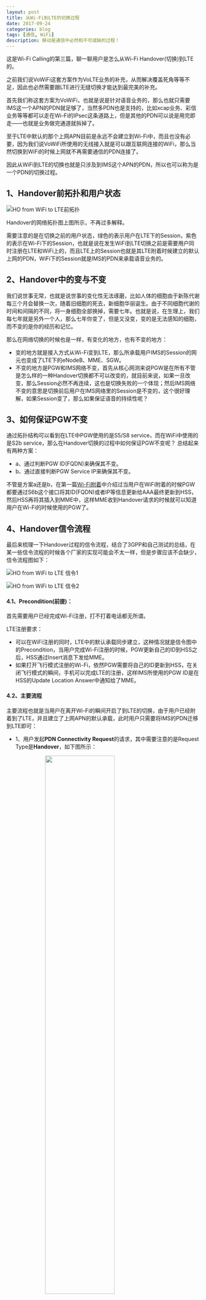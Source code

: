 ```yaml
---
layout: post
title: 从Wi-Fi到LTE的切换过程
date: 2017-09-24
categories: blog
tags: [通信, WiFi]
description: 移动是通信中必然和不可或缺的过程！
---
```


<style>
img{
  display:block;
  margin:0
  auto;
}
</style>

<meta name="referrer" content="never">

这是Wi-Fi Calling的第三篇，聊一聊用户是怎么从Wi-Fi Handover(切换)到LTE的。

之前我们说VoWiFi这套方案作为VoLTE业务的补充，从而解决覆盖死角等等不足，因此也必然需要跟LTE进行无缝切换才能达到最完美的补充。

首先我们称这套方案为VoWiFi，也就是说是针对语音业务的，那么也就只需要IMS这一个APN的PDN就足够了，当然多PDN也是支持的，比如xcap业务、彩信业务等等都可以走在Wi-Fi的IPsec这条道路上，但是其他的PDN可以说是用完即走——也就是业务做完通道就拆掉了。

至于LTE中默认的那个上网APN目前是永远不会建立到Wi-Fi中，而且也没有必要，因为我们说VoWiFi所使用的无线接入就是可以跟互联网连接的WiFi，那么当然切换到WiFi的时候上网就不再需要通信的PDN连接了。

因此从WiFi到LTE的切换也就是只涉及到IMS这个APN的PDN，所以也可以称为是一个PDN的切换过程。

## 1、Handover前拓扑和用户状态

![HO from WiFi to LTE前拓扑][3]

Handover的网络拓扑图上图所示，不再过多解释。

需要注意的是在切换之前的用户状态，绿色的表示用户在LTE下的Session，紫色的表示在Wi-Fi下的Session，也就是说在发生WiFi到LTE切换之前是需要用户同时注册在LTE和WiFi上的，而且LTE上的Session也就是其LTE附着时候建立的默认上网的PDN，WiFi下的Session就是IMS的PDN来承载语音业务的。

## 2、Handover中的变与不变
我们说世事无常，也就是说世事的变化性无法琢磨，比如人体的细胞由于新陈代谢每三个月会替换一次，随着旧细胞的死去，新细胞华丽诞生。由于不同细胞代谢的时间和间隔的不同，将一身细胞全部换掉，需要七年。也就是说，在生理上，我们每七年就是另外一个人，那么七年你变了，但是又没变，变的是无法感知的细胞，而不变的是你的经历和记忆。

那么在网络切换的时候也是一样，有变化的地方，也有不变的地方：

- 变的地方就是接入方式从Wi-Fi变到LTE，那么所承载用户IMS的Session的网元也变成了LTE下的eNodeB、MME、SGW。
- 不变的地方是PGW和IMS网络不变，首先从核心网测来说PGW是在所有不管是怎么样的一种Handover切换都不可以改变的，就目前来说，如果一旦改变，那么Session必然不再连续，这也是切换失败的一个体现；然后IMS网络不变的意思是切换前后用户在IMS网络里的Session是不变的，这个很好理解，如果Session变了，那么如果保证语音的持续性呢？

## 3、如何保证PGW不变
通过拓扑结构可以看到在LTE中PGW使用的是S5/S8 service，而在WiFi中使用的是S2b service，那么在Handover切换的过程中如何保证PGW不变呢？
总结起来有两种方案：

- a、通过判断PGW ID(FQDN)来确保其不变。
- b、通过直接判断PGW Service IP来确保其不变。

不管是方案a还是b，在第一篇[Wi-Fi附着](http://minpukang.github.io/blog/2017/09/16/VoWiFi-Core/)中介绍过当用户在WiFi附着的时候PGW都要通过S6b这个接口将其ID(FQDN)或者IP等信息更新给AAA最终更新到HSS，然后HSS再将其插入到MME中，这样MME收到Handover请求的时候就可以知道用户在Wi-Fi的时候使用的PGW了。

## 4、Handover信令流程
最后来梳理一下Handover过程的信令流程，结合了3GPP和自己测试的总结，在某一些信令流程的时候各个厂家的实现可能会不太一样，但是步骤应该不会缺少，信令流程图如下：

![HO from WiFi to LTE 信令1][4]

![HO from WiFi to LTE 信令2][5]

#### 4.1、Precondition(前提)：
首先需要用户已经完成Wi-Fi注册，打不打着电话都无所谓。

LTE注册要求：

- 可以在WiFi注册的同时，LTE中的默认承载同步建立，这种情况就是信令图中的Precondition，当用户完成Wi-Fi注册的时候，PGW更新自己的ID到HSS之后，HSS通过Insert消息下发给MME。
- 如果打开飞行模式注册的Wi-Fi，依然PGW需要将自己的ID更新到HSS，在关闭飞行模式的瞬间，手机可以完成LTE的注册，这样IMS所使用的PGW ID是在HSS的Update Location Answer中通知给了MME。

#### 4.2、主要流程
主要流程也就是当用户在离开Wi-Fi的瞬间开启了到LTE的切换，由于用户已经附着到了LTE，并且建立了上网APN的默认承载，此时用户只需要将IMS的PDN迁移到LTE即可：

- 1、用户发起**PDN Connectivity Request**的请求，其中需要注意的是Request Type是**Handover**，如下图所示：

<img src="https://mmbiz.qpic.cn/mmbiz_png/QqiaFS6NT0eC047Wv5lpgqYIlpqMPhjjdbsB0oFMfribQXLhQVCMadKqQKxNe09oOB1UVQR1icLJ6UnYGwiazORIkA/0?wx_fmt=png" width="60%" height="60%" />

- 2、当MME收到一个带有**Handover** Type的PDN建立请求之后，需要得到其在Wi-Fi时使用的PGW的IP地址，因此从PDN建立请求中获取APN，并得到HSS提供的此APN下的**AVP: MIP6-Agent-Info**中的PGW信息：
    + 如果是**AVP: MIP-Home-Agent-Address**，也就是一个PGW IP地址，那么MME可以直接发送** Create Session Request**来建立GTP Tunnel。
    + 如果是**AVP: MIP-Home-Agent-Host**，也就是一个PGW ID(FQDN)，MME可以有如下两种行为：
        - 第一种是直接使用整个PGW ID进行一个A/AAAA的DNS查询，但是弊端就是MME无法知道此PGW是否支持S5/S8的Service。
        - 第二种就是拿到这个PGW ID后，根据协议规则，取出ID中的**canonical-node-name**，然后进行一个NAPTR的DNS查询，这样MME收到返回结果之后需要进行服务匹配(**x-3gpp-pgw:x-s5-gtp:x-s8-gtp**，以PGW使用GTP协议为例)成功之后，最终再得到PGW的S5/S8 IP。
    + 通过以上的过程，MME最终得到PGW的S5/S8 IP地址，同时SGW的S11 IP地址已经在一开始的LTE附着获取到了。

- 3、MME开始GTP Tunnel的建立，发送一个**Handover Indication**为**True**的Create Session Request到SGW，然后SGW经过信息更新(SGW的S5/S8信息)之后发给PGW，Handover标签如下图所示：

<img src="https://mmbiz.qpic.cn/mmbiz_png/QqiaFS6NT0eC047Wv5lpgqYIlpqMPhjjdL6l9E8e49VfCnhnGnHkGuY5IIgAhicHHXjj8f2TNe1WJ6aCcYLTHxeA/0?wx_fmt=png" width="60%" height="60%" />

- 4、PGW收到切换的Create Session Request之后，可能需要进行Gx接口的IP-Can-Session的更新并得到PCRF的确认。

- 5、PGW回复成功的**Create Session Response**给SGW，然后SGW更新信息(SGW的S11/S1U信息)后发给MME。

- 6、MME将成功的信息通过**Activate default EPS bearer context request**的NAS消息回复给UE，包括APN、Qos、UE IP等信息，同时将SGW的S1U信息(IP和TEID)告知给eNodeB.

- 7、UE收到Request之后进行各种完整性校验确认无误之后，回复**Activate default EPS bearer context accept**的NAS消息通过eNodeB转发给MME，同时eNodeB也将其S1U的信息(IP和TEID)封装后一并上交给MME。

- 8、MME收到Accept和eNodeB的S1U信息后，将信息通过**Modify Bearer**消息通知给SGW。

- 9、SGW回复**Modify Bearer Response**给MME确认更新完毕。

#### 4.3、释放Wi-Fi中的Session
PGW完成LTE的Session建立之后，发起Wi-Fi Session的释放，这个释放的过程可能会有所不同，但是主要信令可以总结为如下几步：

- 10、PGW通过**Session-Terminate**的信息通知AAA释放S6b Session。
- 11、PGW发送**Delete Bearer Request**给ePDG.
- 12、ePDG收到消息之后发送**Session-Terminate-Request**给AAA来释放SWm Session.
- 13、AAA收到Terminate之后通过带有类似USER_DEREGITRATION标签的Server-Assignment的消息来通知HSS释放用户的Wi-Fi Session信息。
- 14、AAA收到HSS的确认消息之后，发送**Session-Terminate-Answer**给ePDG来告知AAA/HSS已经完成Wi-Fi Session的释放。
- 15、ePDG回**Delete Bearer Response**给PGW以确认Wi-Fi Session释放成功。
- 16、为了同步网络侧和用户侧的Session，ePDG通过带有**Delete**标签的**Information Request**通知UE释放其Wi-Fi Session。
- 17、但是由于UE已经离开Wi-Fi，所以delete的消息可能不会到达UE，所以UE的确认可能是收不到的。

#### 4.4、IMS网络的更新
在用户已经完成Handover的主要信令，也就是完成LTE侧的消息之后，需要迅速通过SIP消息更新IMS网络的Session。

同时如果用户是带有电话的切换，此时，需要建立LTE中的专载来承载语音业务，从而保证用户从Wi-Fi切换到LTE之后所有语音业务不间断。

## 5、Handover后拓扑和用户状态
Handover完成后用户依然有两个PDN，一个是一直在LTE中的上网PDN，另一个就是从Wi-Fi切换过来的IMS的PDN，之后的用户Session状态如下图所示：

![HO from WiFi to LTE前拓扑][9]

以上就是Wi-Fi到LTE的Handover(切换)内容，欢迎公众号留言讨论。

PS：最近迷上了晚霞和星芒，周末两天终于把这个Handover整理完了，所以下午去台场亲近一下大自然顺便参观了一下日本的小自由女神像，然后得到了下边这种晚霞下的台场夜景，星芒效果超级喜欢(不过场景太乱了【捂脸】)：

![台场晚霞][10]

最后送上四只超级萌犬：

![四只萌犬][11]

------------
<p align="center">欢迎关注公众号：</p>
![公众号][1]

<p align="center">感觉内容不错，读后有收获？欢迎小额赞助：</p>
![赞赏][2]

  [0]: https://mmbiz.qpic.cn/mmbiz_jpg/QqiaFS6NT0eCZ6gG5NJjutfc6ZHJLrS03l9SOZbtcUVZpjg7KpA8mLsSEk8FZjlicsluXXorAoDAKFBIQWDBtr0g/0?wx_fmt=jpeg
  [1]: https://mmbiz.qpic.cn/mmbiz_jpg/QqiaFS6NT0eAoGfjsaJt2NQ0a9AKmrIRoR9gKlX1I78Z4AoPtjyEPM56slw9gAQBdAHjHckbw4h93FvVVATBuLQ/0?wx_fmt=jpeg
  [2]: https://mmbiz.qpic.cn/mmbiz_jpg/QqiaFS6NT0eD3anvFetwgNHv3X1AiaXIzWPvazEMIEralm9vs42XsVfoniaXRCSkSpNpz9icsIYFgq84Eic2whLdAfg/0?wx_fmt=jpeg
  [3]: https://mmbiz.qpic.cn/mmbiz_png/QqiaFS6NT0eC047Wv5lpgqYIlpqMPhjjdv2WlZrZsd1yFnnopudFWR4BgWJxlMzRA2HeSxZqTfS8a5zJ77wB0MQ/0?wx_fmt=png
  [4]: https://mmbiz.qpic.cn/mmbiz_png/QqiaFS6NT0eC047Wv5lpgqYIlpqMPhjjd7cMmQoRicfRq1nFxGicb4h6ia2wSNU6zDJksFDSn05qU8af0UxnxTWRAg/0?wx_fmt=png
  [5]: https://mmbiz.qpic.cn/mmbiz_png/QqiaFS6NT0eC047Wv5lpgqYIlpqMPhjjdJRkhIrKicG5ga0t921b06tpWdgKlnUR4oNUa4ckuE1M5EGf13vXPbOQ/0?wx_fmt=png
  [6]: https://mmbiz.qpic.cn/mmbiz_png/QqiaFS6NT0eC047Wv5lpgqYIlpqMPhjjdbsB0oFMfribQXLhQVCMadKqQKxNe09oOB1UVQR1icLJ6UnYGwiazORIkA/0?wx_fmt=png
  [7]: https://mmbiz.qpic.cn/mmbiz_png/QqiaFS6NT0eC047Wv5lpgqYIlpqMPhjjdL6l9E8e49VfCnhnGnHkGuY5IIgAhicHHXjj8f2TNe1WJ6aCcYLTHxeA/0?wx_fmt=png
  [8]: https://mmbiz.qpic.cn/mmbiz_jpg/QqiaFS6NT0eC047Wv5lpgqYIlpqMPhjjdqJy7xARasK7YLPJeTGCvibjOsWcpr57FyEOCxWLUOV9vkGiaIDhVUkUQ/0?wx_fmt=jpeg
  [9]: https://mmbiz.qpic.cn/mmbiz_png/QqiaFS6NT0eC047Wv5lpgqYIlpqMPhjjddIQuaQFlfMIM9Q2N2AxqxSR6V0uZnPv5pcp3pDbSxYnzY31mziaRNSA/0?wx_fmt=png
  [10]: https://mmbiz.qpic.cn/mmbiz_jpg/QqiaFS6NT0eC047Wv5lpgqYIlpqMPhjjdQNdFhLJgoEGTo31AHXl03GkbUfhkXeVxoyziakAE1ficEHkl2hRe2icAQ/0?wx_fmt=jpeg
  [11]: https://mmbiz.qpic.cn/mmbiz_jpg/QqiaFS6NT0eC047Wv5lpgqYIlpqMPhjjdEZEEMZiaAsgPsF1pQWAK4XohI5hE4ictz7w609tH3jibCOsYCgsE8icUVg/0?wx_fmt=jpeg
  [12]: https://mmbiz.qpic.cn/mmbiz_jpg/QqiaFS6NT0eC047Wv5lpgqYIlpqMPhjjdQNdFhLJgoEGTo31AHXl03GkbUfhkXeVxoyziakAE1ficEHkl2hRe2icAQ/0?wx_fmt=jpeg







